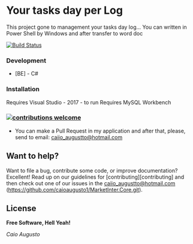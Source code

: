 # Your tasks day per Log

This project gone to management your tasks day log... You can written in Power Shell by Windows and after transfer to word doc 

[![Build Status](https://travis-ci.org/joemccann/dillinger.svg?branch=master)](https://github.com/caioaugusto1/PowerShell_writeLog.git)

### Development

* [BE] - C#

### Installation

Requires Visual Studio - 2017 - to run
Requires MySQL Workbench 

### [![contributions welcome](https://img.shields.io/badge/contributions-welcome-brightgreen.svg?style=flat)](https://github.com/dwyl/esta/issues)
 - You can make a Pull Request in my application and after that, please, send to email: caiio_augustto@hotmail.com
 
## Want to help?

Want to file a bug, contribute some code, or improve documentation? Excellent! Read up on our
guidelines for [contributing][contributing] and then check out one of our issues in the caiio_augustto@hotmail.com (https://github.com/caioaugusto1/MarketInter.Core.git).

License
----


**Free Software, Hell Yeah!**

*Caio Augusto*
